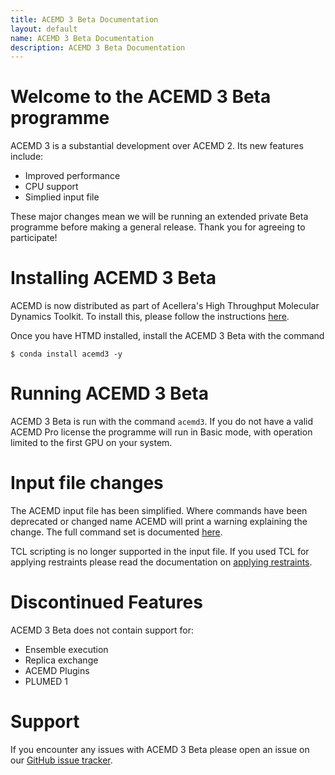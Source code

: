 ```yaml
---
title: ACEMD 3 Beta Documentation
layout: default
name: ACEMD 3 Beta Documentation
description: ACEMD 3 Beta Documentation
---
```


# Welcome to the ACEMD 3 Beta programme

ACEMD 3 is a substantial development over ACEMD 2. Its new features include:

* Improved performance
* CPU support
* Simplied input file


These major changes mean we will be running an extended private Beta programme before making a general release. Thank you for agreeing to participate!

# Installing ACEMD 3 Beta

ACEMD is now distributed as part of Acellera's High Throughput Molecular Dynamics Toolkit. To install this, please follow the instructions [here](https://www.htmd.org/academic-download.html). 


Once you have HTMD installed, install the ACEMD 3 Beta with the command


```
$ conda install acemd3 -y
```

# Running ACEMD 3 Beta

ACEMD 3 Beta is run with the command ```acemd3```. If you do not have a valid ACEMD Pro license the programme will run in Basic mode, with operation limited to the first GPU on your system.

# Input file changes

The ACEMD input file has been simplified. Where commands have been deprecated or changed name ACEMD will print a warning explaining the change. The full command set is documented [here](/acemd3/commands.html). 


TCL scripting is no longer supported in the input file. If you used TCL for applying restraints please read the documentation on [applying restraints](/acemd3/restraints.html).

# Discontinued Features

ACEMD 3 Beta does not contain support for:

* Ensemble execution
* Replica exchange
* ACEMD Plugins
* PLUMED 1

# Support

If you encounter any issues with ACEMD 3 Beta please open an issue on our [GitHub issue tracker](https://github.com/acellera/acemd_issues/issues).
